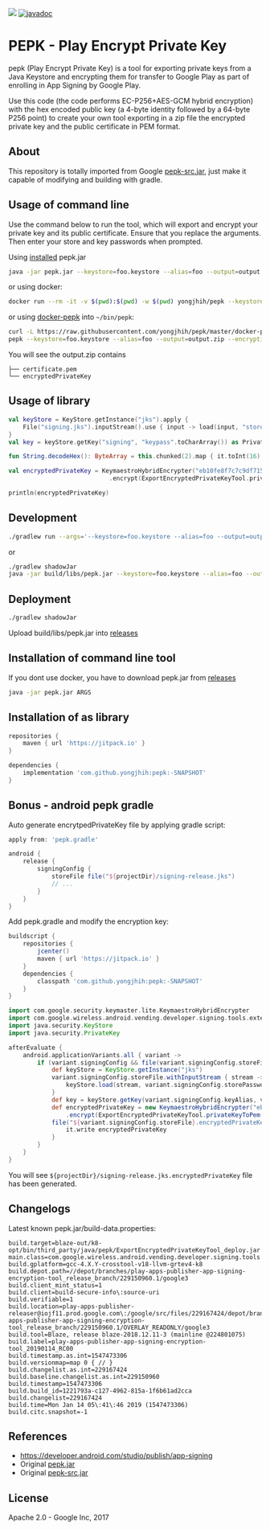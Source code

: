 [![](https://jitpack.io/v/yongjhih/pepk.svg)](https://jitpack.io/#yongjhih/pepk)
[![javadoc](https://img.shields.io/github/tag/yongjhih/pepk.svg?label=javadoc)](https://jitpack.io/com/github/yongjhih/pepk/-SNAPSHOT/javadoc/)

# PEPK - Play Encrypt Private Key

pepk (Play Encrypt Private Key) is a tool for exporting private keys from a
Java Keystore and encrypting them for transfer to Google Play as part of
enrolling in App Signing by Google Play.

Use this code (the code performs EC-P256+AES-GCM hybrid encryption) with the hex encoded public key (a 4-byte identity followed by a 64-byte P256 point) to create your own tool exporting in a zip file the encrypted private key and the public certificate in PEM format.

## About

This repository is totally imported from Google [pepk-src.jar](https://www.gstatic.com/play-apps-publisher-rapid/signing-tool/prod/pepk-src.jar),
just make it capable of modifying and building with gradle.

## Usage of command line

Use the command below to run the tool, which will export and encrypt your private key and its public certificate. Ensure that you replace the arguments. Then enter your store and key passwords when prompted.

Using [installed](#installation) pepk.jar

```sh
java -jar pepk.jar --keystore=foo.keystore --alias=foo --output=output.zip --encryptionkey=xxx --include-cert
```

or using docker:

```sh
docker run --rm -it -v $(pwd):$(pwd) -w $(pwd) yongjhih/pepk --keystore=foo.keystore --alias=foo --output=output.zip --encryptionkey=xxx --include-cert
```

or using [docker-pepk](docker-pepk) into `~/bin/pepk`:

```sh
curl -L https://raw.githubusercontent.com/yongjhih/pepk/master/docker-pepk -o ~/bin/pepk && chmod a+x ~/bin/pepk
pepk --keystore=foo.keystore --alias=foo --output=output.zip --encryptionkey=xxx --include-cert
```

You will see the output.zip contains

```
├── certificate.pem
└── encryptedPrivateKey
```

## Usage of library

```kotlin
val keyStore = KeyStore.getInstance("jks").apply {
    File("signing.jks").inputStream().use { input -> load(input, "storepass".toCharArray()) }
}
val key = keyStore.getKey("signing", "keypass".toCharArray()) as PrivateKey

fun String.decodeHex(): ByteArray = this.chunked(2).map { it.toInt(16).toByte() }.toByteArray()

val encryptedPrivateKey = KeymaestroHybridEncrypter("eb10fe8f7c7c9df715022017b00c6471f8ba8170b13049a11e6c09ffe3056a104a3bbe4ac5a955f4ba4fe93fc8cef27558a3eb9d2a529a2092761fb833b656cd48b9de6a".decodeHex())
                            .encrypt(ExportEncryptedPrivateKeyTool.privateKeyToPem(key))

println(encryptedPrivateKey)
```

## Development

```sh
./gradlew run --args='--keystore=foo.keystore --alias=foo --output=output.zip --encryptionkey=xxx --include-cert'
```

or

```sh
./gradlew shadowJar
java -jar build/libs/pepk.jar --keystore=foo.keystore --alias=foo --output=output.zip --encryptionkey=xxx --include-cert
```

## Deployment

```sh
./gradlew shadowJar
```

Upload build/libs/pepk.jar into [releases](https://github.com/yongjhih/pepk/releases)

## Installation of command line tool

If you dont use docker, you have to download pepk.jar from [releases](https://github.com/yongjhih/pepk/releases)

```sh
java -jar pepk.jar ARGS
```

## Installation of as library

```gradle
repositories {
    maven { url 'https://jitpack.io' }
}

dependencies {
    implementation 'com.github.yongjhih:pepk:-SNAPSHOT'
}
```

## Bonus - android pepk gradle

Auto generate encrytpedPrivateKey file by applying gradle script:


```gradle
apply from: 'pepk.gradle'

android {
    release {
        signingConfig {
            storeFile file("${projectDir}/signing-release.jks")
            // ...
        }
    }
}
```

Add pepk.gradle and modify the encryption key:

```gradle
buildscript {
    repositories {
        jcenter()
        maven { url 'https://jitpack.io' }
    }
    dependencies {
        classpath 'com.github.yongjhih:pepk:-SNAPSHOT'
    }
}

import com.google.security.keymaster.lite.KeymaestroHybridEncrypter
import com.google.wireless.android.vending.developer.signing.tools.extern.export.ExportEncryptedPrivateKeyTool
import java.security.KeyStore
import java.security.PrivateKey

afterEvaluate {
    android.applicationVariants.all { variant ->
        if (variant.signingConfig && file(variant.signingConfig.storeFile).exists() && !file("${variant.signingConfig.storeFile}.encryptedPrivateKey").exists()) {
            def keyStore = KeyStore.getInstance("jks")
            variant.signingConfig.storeFile.withInputStream { stream ->
                keyStore.load(stream, variant.signingConfig.storePassword.toCharArray())
            }
            def key = keyStore.getKey(variant.signingConfig.keyAlias, variant.signingConfig.keyPassword.toCharArray())
            def encryptedPrivateKey = new KeymaestroHybridEncrypter("eb10fe8f7c7c9df715022017b00c6471f8ba8170b13049a11e6c09ffe3056a104a3bbe4ac5a955f4ba4fe93fc8cef27558a3eb9d2a529a2092761fb833b656cd48b9de6a".decodeHex())
                .encrypt(ExportEncryptedPrivateKeyTool.privateKeyToPem(key))
            file("${variant.signingConfig.storeFile}.encryptedPrivateKey").withOutputStream {
                it.write encryptedPrivateKey
            }
        }
    }
}
```

You will see `${projectDir}/signing-release.jks.encryptedPrivateKey` file has been generated.

## Changelogs

Latest known pepk.jar/build-data.properties:

```
build.target=blaze-out/k8-opt/bin/third_party/java/pepk/ExportEncryptedPrivateKeyTool_deploy.jar
main.class=com.google.wireless.android.vending.developer.signing.tools.extern.export.ExportEncryptedPrivateKeyTool
build.gplatform=gcc-4.X.Y-crosstool-v18-llvm-grtev4-k8
build.depot.path=//depot/branches/play-apps-publisher-app-signing-encryption-tool_release_branch/229150960.1/google3
build.client_mint_status=1
build.client=build-secure-info\:source-uri
build.verifiable=1
build.location=play-apps-publisher-releaser@iojf11.prod.google.com\:/google/src/files/229167424/depot/branches/play-apps-publisher-app-signing-encryption-tool_release_branch/229150960.1/OVERLAY_READONLY/google3
build.tool=Blaze, release blaze-2018.12.11-3 (mainline @224801075)
build.label=play-apps-publisher-app-signing-encryption-tool_20190114_RC00
build.timestamp.as.int=1547473306
build.versionmap=map 0 { // }
build.changelist.as.int=229167424
build.baseline.changelist.as.int=229150960
build.timestamp=1547473306
build.build_id=1221793a-c127-4962-815a-1f6b61ad2cca
build.changelist=229167424
build.time=Mon Jan 14 05\:41\:46 2019 (1547473306)
build.citc.snapshot=-1
```

## References

* https://developer.android.com/studio/publish/app-signing
* Original [pepk.jar](https://www.gstatic.com/play-apps-publisher-rapid/signing-tool/prod/pepk.jar)
* Original [pepk-src.jar](https://www.gstatic.com/play-apps-publisher-rapid/signing-tool/prod/pepk-src.jar)

## License

Apache 2.0 - Google Inc, 2017
